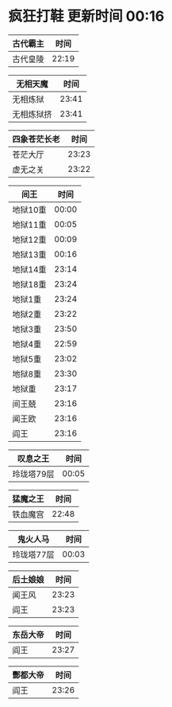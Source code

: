 # 疯狂打鞋 更新时间 00:16

| 古代霸主   | 时间    |
|--------|-------|
| 古代皇陵 | 22:19 |

| 无相天魔   | 时间    |
|--------|-------|
| 无相炼狱 | 23:41 |
| 无相炼狱挤 | 23:41 |

| 四象苍茫长老   | 时间    |
|--------|-------|
| 苍茫大厅 | 23:23 |
| 虚无之关 | 23:22 |

| 间王   | 时间    |
|--------|-------|
| 地狱10重 | 00:00 |
| 地狱11重 | 00:05 |
| 地狱12重 | 00:09 |
| 地狱13重 | 00:16 |
| 地狱14重 | 23:14 |
| 地狱18重 | 23:24 |
| 地狱1重 | 23:24 |
| 地狱2重 | 23:22 |
| 地狱3重 | 23:50 |
| 地狱4重 | 22:59 |
| 地狱5重 | 23:02 |
| 地狱8重 | 23:30 |
| 地狱重 | 23:17 |
| 间王兢 | 23:16 |
| 闻王欧 | 23:16 |
| 阎王 | 23:16 |

| 叹息之王   | 时间    |
|--------|-------|
| 玲珑塔79层 | 00:05 |

| 猛魔之王   | 时间    |
|--------|-------|
| 铁血魔宫 | 22:48 |

| 鬼火人马   | 时间    |
|--------|-------|
| 玲珑塔77层 | 00:03 |

| 后土娘娘   | 时间    |
|--------|-------|
| 闻王风 | 23:23 |
| 阎王 | 23:23 |

| 东岳大帝   | 时间    |
|--------|-------|
| 阎王 | 23:27 |

| 酆都大帝   | 时间    |
|--------|-------|
| 阎王 | 23:26 |